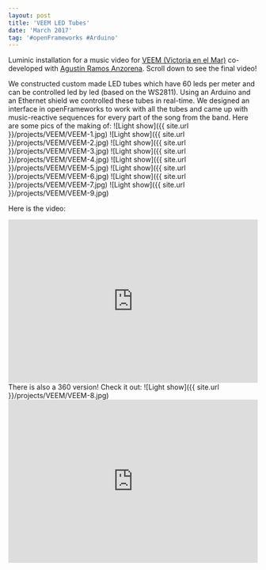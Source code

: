 ```yaml
---
layout: post
title: 'VEEM LED Tubes'
date: 'March 2017'
tag: '#openFrameworks #Arduino'
---
```

Luminic installation for a music video for [VEEM (Victoria en el Mar)](http://www.victoriaenelmar.com/) co-developed with [Agustín Ramos Anzorena](http://www.pleek.net/). Scroll down to see the final video!

We constructed custom made LED tubes which have 60 leds per meter and can be controlled led by led (based on the WS2811). Using an Arduino and an Ethernet shield we controlled these tubes in real-time. We designed an interface in openFrameworks to work with all the tubes and came up with music-reactive sequences for every part of the song from the band.
Here are some pics of the making of:
![Light show]({{ site.url }}/projects/VEEM/VEEM-1.jpg)
![Light show]({{ site.url }}/projects/VEEM/VEEM-2.jpg)
![Light show]({{ site.url }}/projects/VEEM/VEEM-3.jpg)
![Light show]({{ site.url }}/projects/VEEM/VEEM-4.jpg)
![Light show]({{ site.url }}/projects/VEEM/VEEM-5.jpg)
![Light show]({{ site.url }}/projects/VEEM/VEEM-6.jpg)
![Light show]({{ site.url }}/projects/VEEM/VEEM-7.jpg)
![Light show]({{ site.url }}/projects/VEEM/VEEM-9.jpg)

Here is the video:
<iframe width="100%" height="330" src="https://www.youtube.com/embed/fvKzBEd7Ano" frameborder="0" allowfullscreen></iframe>
There is also a 360 version! Check it out:
![Light show]({{ site.url }}/projects/VEEM/VEEM-8.jpg)
<iframe width="100%" height="330" src="https://www.youtube.com/embed/J7AQBa270bY" frameborder="0" allowfullscreen></iframe>
